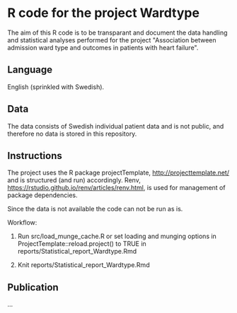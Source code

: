 # R code for the project Wardtype

The aim of this R code is to be transparant and document the data handling and statistical analyses performed for the project "Association between admission ward type and outcomes in patients with heart failure".

## Language 

English (sprinkled with Swedish). 

## Data

The data consists of Swedish individual patient data and is not public, and therefore no data is stored in this repository. 

## Instructions

The project uses the R package projectTemplate, http://projecttemplate.net/ and is structured (and run) accordingly. Renv, https://rstudio.github.io/renv/articles/renv.html, is used for management of package dependencies.

Since the data is not available the code can not be run as is. 

Workflow: 

1. Run src/load_munge_cache.R or set loading and munging options in ProjectTemplate::reload.project() to TRUE in 
reports/Statistical_report_Wardtype.Rmd

2. Knit reports/Statistical_report_Wardtype.Rmd

## Publication

... 
